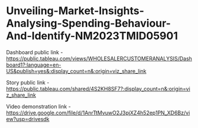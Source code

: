 # Unveiling-Market-Insights-Analysing-Spending-Behaviour-And-Identify-NM2023TMID05901

Dashboard public link - https://public.tableau.com/views/WHOLESALERCUSTOMERANALYSIS/Dashboard1?:language=en-US&publish=yes&:display_count=n&:origin=viz_share_link

Story public link - https://public.tableau.com/shared/4S2KH8SF7?:display_count=n&:origin=viz_share_link

Video demonstration link -https://drive.google.com/file/d/1AnrTtMvuwO2J3pjXZ4h52ep1PN_XD6Bz/view?usp=drivesdk
